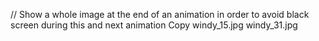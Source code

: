 // Show a whole image at the end of an animation in order to avoid black screen during this and next animation
Copy windy_15.jpg windy_31.jpg 

